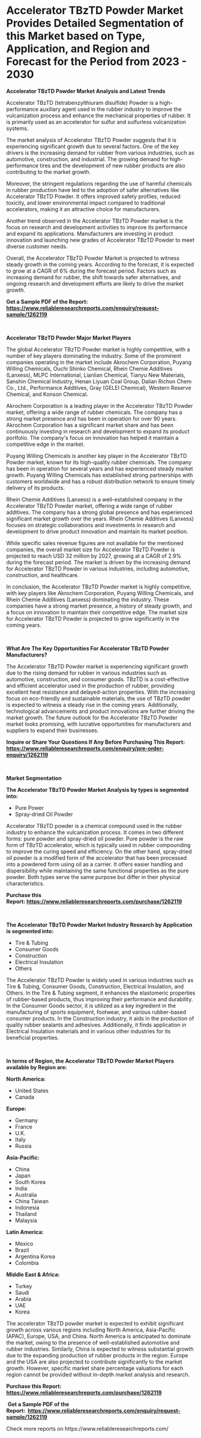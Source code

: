 <p><h1>Accelerator TBzTD Powder Market Provides Detailed Segmentation of this Market based on Type, Application, and Region and Forecast for the Period from 2023 - 2030</h1></p><p><strong>Accelerator TBzTD Powder Market Analysis and Latest Trends</strong></p>
<p><p>Accelerator TBzTD (tetrabenzylthiuram disulfide) Powder is a high-performance auxiliary agent used in the rubber industry to improve the vulcanization process and enhance the mechanical properties of rubber. It is primarily used as an accelerator for sulfur and sulfurless vulcanization systems.</p><p>The market analysis of Accelerator TBzTD Powder suggests that it is experiencing significant growth due to several factors. One of the key drivers is the increasing demand for rubber from various industries, such as automotive, construction, and industrial. The growing demand for high-performance tires and the development of new rubber products are also contributing to the market growth.</p><p>Moreover, the stringent regulations regarding the use of harmful chemicals in rubber production have led to the adoption of safer alternatives like Accelerator TBzTD Powder. It offers improved safety profiles, reduced toxicity, and lower environmental impact compared to traditional accelerators, making it an attractive choice for manufacturers.</p><p>Another trend observed in the Accelerator TBzTD Powder market is the focus on research and development activities to improve its performance and expand its applications. Manufacturers are investing in product innovation and launching new grades of Accelerator TBzTD Powder to meet diverse customer needs.</p><p>Overall, the Accelerator TBzTD Powder Market is projected to witness steady growth in the coming years. According to the forecast, it is expected to grow at a CAGR of 6% during the forecast period. Factors such as increasing demand for rubber, the shift towards safer alternatives, and ongoing research and development efforts are likely to drive the market growth.</p></p>
<p><strong>Get a Sample PDF of the Report:&nbsp; <a href="https://www.reliableresearchreports.com/enquiry/request-sample/1262119">https://www.reliableresearchreports.com/enquiry/request-sample/1262119</a></strong></p>
<p>&nbsp;</p>
<p><strong>Accelerator TBzTD Powder Major Market Players</strong></p>
<p><p>The global Accelerator TBzTD Powder market is highly competitive, with a number of key players dominating the industry. Some of the prominent companies operating in the market include Akrochem Corporation, Puyang Willing Chemicals, Ouchi Shinko Chemical, Rhein Chemie Additives (Lanxess), MLPC International, Lianlian Chemical, Tianyu New Materials, Sanshin Chemical Industry, Henan Liyuan Coal Group, Dalian Richon Chem Co., Ltd., Performance Additives, Gray (GELEI Chemical), Western Reserve Chemical, and Konson Chemical.</p><p>Akrochem Corporation is a leading player in the Accelerator TBzTD Powder market, offering a wide range of rubber chemicals. The company has a strong market presence and has been in operation for over 90 years. Akrochem Corporation has a significant market share and has been continuously investing in research and development to expand its product portfolio. The company's focus on innovation has helped it maintain a competitive edge in the market.</p><p>Puyang Willing Chemicals is another key player in the Accelerator TBzTD Powder market, known for its high-quality rubber chemicals. The company has been in operation for several years and has experienced steady market growth. Puyang Willing Chemicals has established strong partnerships with customers worldwide and has a robust distribution network to ensure timely delivery of its products.</p><p>Rhein Chemie Additives (Lanxess) is a well-established company in the Accelerator TBzTD Powder market, offering a wide range of rubber additives. The company has a strong global presence and has experienced significant market growth over the years. Rhein Chemie Additives (Lanxess) focuses on strategic collaborations and investments in research and development to drive product innovation and maintain its market position.</p><p>While specific sales revenue figures are not available for the mentioned companies, the overall market size for Accelerator TBzTD Powder is projected to reach USD 32 million by 2027, growing at a CAGR of 2.9% during the forecast period. The market is driven by the increasing demand for Accelerator TBzTD Powder in various industries, including automotive, construction, and healthcare.</p><p>In conclusion, the Accelerator TBzTD Powder market is highly competitive, with key players like Akrochem Corporation, Puyang Willing Chemicals, and Rhein Chemie Additives (Lanxess) dominating the industry. These companies have a strong market presence, a history of steady growth, and a focus on innovation to maintain their competitive edge. The market size for Accelerator TBzTD Powder is projected to grow significantly in the coming years.</p></p>
<p>&nbsp;</p>
<p><strong>What Are The Key Opportunities For Accelerator TBzTD Powder Manufacturers?</strong></p>
<p><p>The Accelerator TBzTD Powder market is experiencing significant growth due to the rising demand for rubber in various industries such as automotive, construction, and consumer goods. TBzTD is a cost-effective and efficient accelerator used in the production of rubber, providing excellent heat resistance and delayed-action properties. With the increasing focus on eco-friendly and sustainable materials, the use of TBzTD powder is expected to witness a steady rise in the coming years. Additionally, technological advancements and product innovations are further driving the market growth. The future outlook for the Accelerator TBzTD Powder market looks promising, with lucrative opportunities for manufacturers and suppliers to expand their businesses.</p></p>
<p><strong>Inquire or Share Your Questions If Any Before Purchasing This Report: <a href="https://www.reliableresearchreports.com/enquiry/pre-order-enquiry/1262119">https://www.reliableresearchreports.com/enquiry/pre-order-enquiry/1262119</a></strong></p>
<p>&nbsp;</p>
<p><strong>Market Segmentation</strong></p>
<p><strong>The Accelerator TBzTD Powder Market Analysis by types is segmented into:</strong></p>
<p><ul><li>Pure Power</li><li>Spray-dried Oil Powder</li></ul></p>
<p><p>Accelerator TBzTD powder is a chemical compound used in the rubber industry to enhance the vulcanization process. It comes in two different forms: pure powder and spray-dried oil powder. Pure powder is the raw form of TBzTD accelerator, which is typically used in rubber compounding to improve the curing speed and efficiency. On the other hand, spray-dried oil powder is a modified form of the accelerator that has been processed into a powdered form using oil as a carrier. It offers easier handling and dispersibility while maintaining the same functional properties as the pure powder. Both types serve the same purpose but differ in their physical characteristics.</p></p>
<p><strong>Purchase this Report:&nbsp;<a href="https://www.reliableresearchreports.com/purchase/1262119">https://www.reliableresearchreports.com/purchase/1262119</a></strong></p>
<p>&nbsp;</p>
<p><strong>The Accelerator TBzTD Powder Market Industry Research by Application is segmented into:</strong></p>
<p><ul><li>Tire & Tubing</li><li>Consumer Goods</li><li>Construction</li><li>Electrical Insulation</li><li>Others</li></ul></p>
<p><p>The Accelerator TBzTD Powder is widely used in various industries such as Tire & Tubing, Consumer Goods, Construction, Electrical Insulation, and Others. In the Tire & Tubing segment, it enhances the elastomeric properties of rubber-based products, thus improving their performance and durability. In the Consumer Goods sector, it is utilized as a key ingredient in the manufacturing of sports equipment, footwear, and various rubber-based consumer products. In the Construction industry, it aids in the production of quality rubber sealants and adhesives. Additionally, it finds application in Electrical Insulation materials and in various other industries for its beneficial properties.</p></p>
<p>&nbsp;</p>
<p><strong>In terms of Region, the Accelerator TBzTD Powder Market Players available by Region are:</strong></p>
<p>
    <p> <strong> North America: </strong>
        <ul>
            <li>United States</li>
            <li>Canada</li>
        </ul>
        </p> 
    <p> <strong> Europe: </strong>
        <ul>
            <li>Germany</li>
            <li>France</li>
            <li>U.K.</li>
            <li>Italy</li>
            <li>Russia</li>
        </ul>
        </p> 
    <p> <strong> Asia-Pacific: </strong>
        <ul>
            <li>China</li>
            <li>Japan</li>
            <li>South Korea</li>
            <li>India</li>
            <li>Australia</li>
            <li>China Taiwan</li>
            <li>Indonesia</li>
            <li>Thailand</li>
            <li>Malaysia</li>
        </ul>
        </p> 
    <p> <strong> Latin America: </strong>
        <ul>
            <li>Mexico</li>
            <li>Brazil</li>
            <li>Argentina Korea</li>
            <li>Colombia</li>
        </ul>
        </p> 
    <p> <strong> Middle East & Africa: </strong>
        <ul>
            <li>Turkey</li>
            <li>Saudi</li>
            <li>Arabia</li>
            <li>UAE</li>
            <li>Korea</li>
        </ul>
    </p>
    </p>
<p><p>The accelerator TBzTD powder market is expected to exhibit significant growth across various regions including North America, Asia-Pacific (APAC), Europe, USA, and China. North America is anticipated to dominate the market, owing to the presence of well-established automotive and rubber industries. Similarly, China is expected to witness substantial growth due to the expanding production of rubber products in the region. Europe and the USA are also projected to contribute significantly to the market growth. However, specific market share percentage valuations for each region cannot be provided without in-depth market analysis and research.</p></p>
<p><strong>Purchase this Report: <a href="https://www.reliableresearchreports.com/purchase/1262119">https://www.reliableresearchreports.com/purchase/1262119</a></strong></p>
<p>&nbsp;<strong>Get a Sample PDF of the Report:&nbsp;&nbsp;<a href="https://www.reliableresearchreports.com/enquiry/request-sample/1262119">https://www.reliableresearchreports.com/enquiry/request-sample/1262119</a></strong></p>
<p><strong></strong></p>
<p>Check more reports on https://www.reliableresearchreports.com/</p>